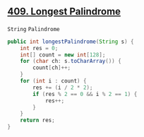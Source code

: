 [409. Longest Palindrome](https://leetcode.com/problems/longest-palindrome/)
---

`String` `Palindrome`

```java
public int longestPalindrome(String s) {
    int res = 0;
    int[] count = new int[128]; 
    for (char ch: s.toCharArray()) {
        count[ch]++;
    }
    for (int i : count) {
        res += (i / 2 * 2);
        if (res % 2 == 0 && i % 2 == 1) {
            res++;
        }
    }
    return res;
}
```
